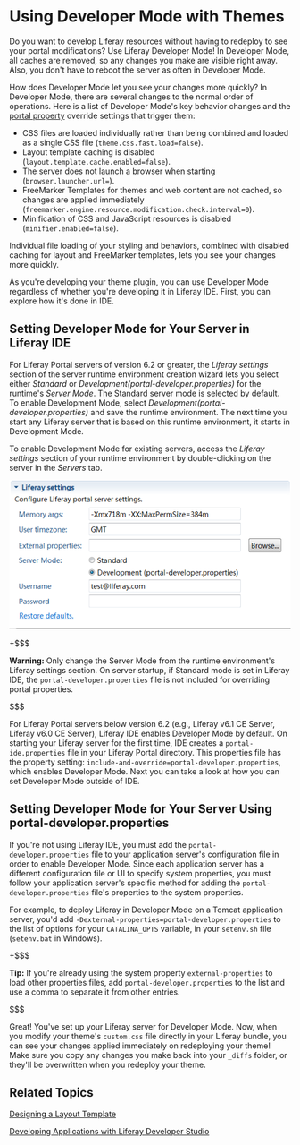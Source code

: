 # Using Developer Mode with Themes [](id=using-developer-mode-with-themes)

Do you want to develop Liferay resources without having to redeploy to see your
portal modifications? Use Liferay Developer Mode! In Developer Mode, all caches
are removed, so any changes you make are visible right away. Also, you don't
have to reboot the server as often in Developer Mode.

How does Developer Mode let you see your changes more quickly? In Developer
Mode, there are several changes to the normal order of operations. Here is a
list of Developer Mode's key behavior changes and the
[portal property](http://docs.liferay.com/portal/6.2/propertiesdoc/portal.properties.html)
override settings that trigger them:

- CSS files are loaded individually rather than being combined and loaded as a
  single CSS file (`theme.css.fast.load=false`).
- Layout template caching is disabled (`layout.template.cache.enabled=false`).
- The server does not launch a browser when starting (`browser.launcher.url=`).
- FreeMarker Templates for themes and web content are not cached, so changes
  are applied immediately
  (`freemarker.engine.resource.modification.check.interval=0`). 
- Minification of CSS and JavaScript resources is disabled
  (`minifier.enabled=false`).

Individual file loading of your styling and behaviors, combined with disabled
caching for layout and FreeMarker templates, lets you see your changes more 
quickly. 

As you're developing your theme plugin, you can use Developer Mode regardless of
whether you're developing it in Liferay IDE. First, you can explore how it's
done in IDE. 

## Setting Developer Mode for Your Server in Liferay IDE [](id=setting-developer-mode-for-your-server-in-liferay-ide)

For Liferay Portal servers of version 6.2 or greater, the *Liferay settings*
section of the server runtime environment creation wizard lets you select either
*Standard* or *Development(portal-developer.properties)* for the runtime's
*Server Mode*. The Standard server mode is selected by default. To enable
Development Mode, select *Development(portal-developer.properties)* and save the
runtime environment. The next time you start any Liferay server that is based on
this runtime environment, it starts in Development Mode. 

To enable Development Mode for existing servers, access the *Liferay settings*
section of your runtime environment by double-clicking on the server in
the *Servers* tab. 

![Figure 1: You can set Developer Mode in the *Liferay settings* section of your runtime environment in Liferay IDE](../../images/set-develop-mode.png)

+$$$

**Warning:** Only change the Server Mode from the runtime environment's Liferay
settings section. On server startup, if Standard mode is set in Liferay IDE, the
`portal-developer.properties` file is not included for overriding portal
properties. 

$$$

For Liferay Portal servers below version 6.2 (e.g., Liferay v6.1 CE Server,
Liferay v6.0 CE Server), Liferay IDE enables Developer Mode by default. On
starting your Liferay server for the first time, IDE creates a
`portal-ide.properties` file in your Liferay Portal directory. This properties
file has the property setting:
`include-and-override=portal-developer.properties`, which enables Developer
Mode. Next you can take a look at how you can set Developer Mode outside of IDE.

## Setting Developer Mode for Your Server Using portal-developer.properties [](id=setting-developer-mode-for-your-server-using-portal-developer-properties)

If you're not using Liferay IDE, you must add the `portal-developer.properties`
file to your application server's configuration file in order to enable
Developer Mode. Since each application server has a different configuration file
or UI to specify system properties, you must follow your application server's
specific method for adding the `portal-developer.properties` file's properties
to the system properties. 

For example, to deploy Liferay in Developer Mode on a Tomcat application server,
you'd add `-Dexternal-properties=portal-developer.properties` to the list of
options for your `CATALINA_OPTS` variable, in your `setenv.sh` file
(`setenv.bat` in Windows). 

+$$$

**Tip:** If you're already using the system property `external-properties` to
load other properties files, add `portal-developer.properties` to the list and
use a comma to separate it from other entries. 

$$$

Great! You've set up your Liferay server for Developer Mode. Now, when you
modify your theme's `custom.css` file directly in your Liferay bundle, you can
see your changes applied immediately on redeploying your theme! Make sure you
copy any changes you make back into your `_diffs` folder, or they'll be
overwritten when you redeploy your theme.

## Related Topics [](id=related-topics)

[Designing a Layout Template](/develop/tutorials/-/knowledge_base/6-2/designing-a-layout-template)

[Developing Applications with Liferay Developer Studio](/develop/learning-paths/mvc/-/knowledge_base/6-2/developing-applications-with-liferay-developer-stu)
